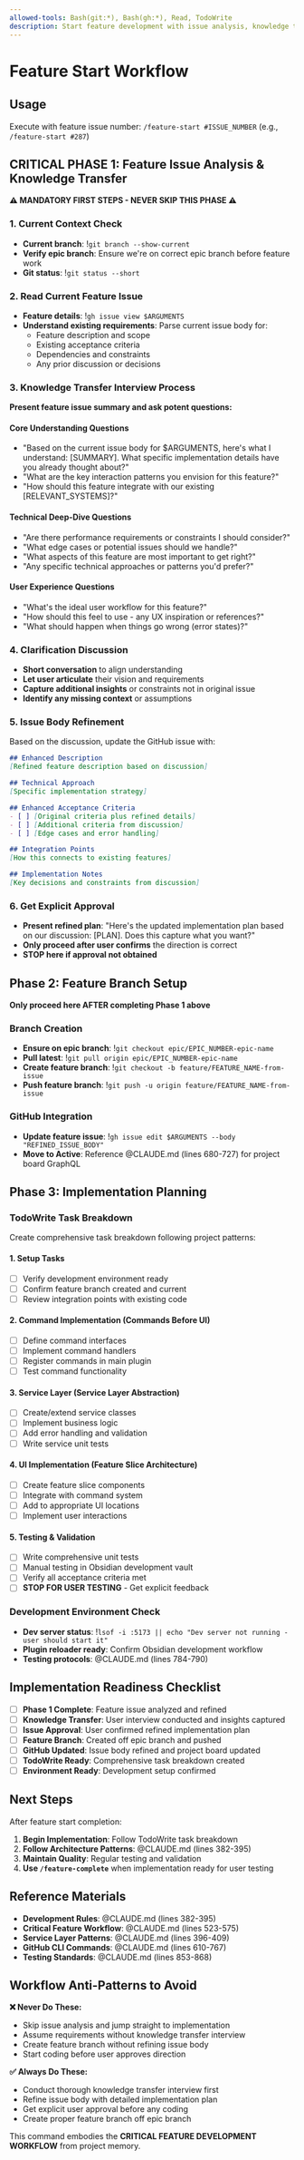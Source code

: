 ```yaml
---
allowed-tools: Bash(git:*), Bash(gh:*), Read, TodoWrite
description: Start feature development with issue analysis, knowledge transfer, and branch setup
---
```


# Feature Start Workflow

## Usage
Execute with feature issue number: `/feature-start #ISSUE_NUMBER` (e.g., `/feature-start #287`)

## CRITICAL PHASE 1: Feature Issue Analysis & Knowledge Transfer

**⚠️ MANDATORY FIRST STEPS - NEVER SKIP THIS PHASE ⚠️**

### 1. Current Context Check
- **Current branch**: !`git branch --show-current`
- **Verify epic branch**: Ensure we're on correct epic branch before feature work
- **Git status**: !`git status --short`

### 2. Read Current Feature Issue
- **Feature details**: !`gh issue view $ARGUMENTS`
- **Understand existing requirements**: Parse current issue body for:
  - Feature description and scope
  - Existing acceptance criteria
  - Dependencies and constraints
  - Any prior discussion or decisions

### 3. Knowledge Transfer Interview Process

**Present feature issue summary and ask potent questions:**

#### Core Understanding Questions
- "Based on the current issue body for $ARGUMENTS, here's what I understand: [SUMMARY]. What specific implementation details have you already thought about?"
- "What are the key interaction patterns you envision for this feature?"
- "How should this feature integrate with our existing [RELEVANT_SYSTEMS]?"

#### Technical Deep-Dive Questions
- "Are there performance requirements or constraints I should consider?"
- "What edge cases or potential issues should we handle?"
- "What aspects of this feature are most important to get right?"
- "Any specific technical approaches or patterns you'd prefer?"

#### User Experience Questions
- "What's the ideal user workflow for this feature?"
- "How should this feel to use - any UX inspiration or references?"
- "What should happen when things go wrong (error states)?"

### 4. Clarification Discussion
- **Short conversation** to align understanding
- **Let user articulate** their vision and requirements
- **Capture additional insights** or constraints not in original issue
- **Identify any missing context** or assumptions

### 5. Issue Body Refinement
Based on the discussion, update the GitHub issue with:

```markdown
## Enhanced Description
[Refined feature description based on discussion]

## Technical Approach
[Specific implementation strategy]

## Enhanced Acceptance Criteria
- [ ] [Original criteria plus refined details]
- [ ] [Additional criteria from discussion]
- [ ] [Edge cases and error handling]

## Integration Points
[How this connects to existing features]

## Implementation Notes
[Key decisions and constraints from discussion]
```

### 6. Get Explicit Approval
- **Present refined plan**: "Here's the updated implementation plan based on our discussion: [PLAN]. Does this capture what you want?"
- **Only proceed after user confirms** the direction is correct
- **STOP here if approval not obtained**

## Phase 2: Feature Branch Setup

**Only proceed here AFTER completing Phase 1 above**

### Branch Creation
- **Ensure on epic branch**: !`git checkout epic/EPIC_NUMBER-epic-name`
- **Pull latest**: !`git pull origin epic/EPIC_NUMBER-epic-name`
- **Create feature branch**: !`git checkout -b feature/FEATURE_NAME-from-issue`
- **Push feature branch**: !`git push -u origin feature/FEATURE_NAME-from-issue`

### GitHub Integration
- **Update feature issue**: !`gh issue edit $ARGUMENTS --body "REFINED_ISSUE_BODY"`
- **Move to Active**: Reference @CLAUDE.md (lines 680-727) for project board GraphQL

## Phase 3: Implementation Planning

### TodoWrite Task Breakdown
Create comprehensive task breakdown following project patterns:

#### 1. Setup Tasks
- [ ] Verify development environment ready
- [ ] Confirm feature branch created and current
- [ ] Review integration points with existing code

#### 2. Command Implementation (Commands Before UI)
- [ ] Define command interfaces
- [ ] Implement command handlers
- [ ] Register commands in main plugin
- [ ] Test command functionality

#### 3. Service Layer (Service Layer Abstraction)
- [ ] Create/extend service classes
- [ ] Implement business logic
- [ ] Add error handling and validation
- [ ] Write service unit tests

#### 4. UI Implementation (Feature Slice Architecture)
- [ ] Create feature slice components
- [ ] Integrate with command system
- [ ] Add to appropriate UI locations
- [ ] Implement user interactions

#### 5. Testing & Validation
- [ ] Write comprehensive unit tests
- [ ] Manual testing in Obsidian development vault
- [ ] Verify all acceptance criteria met
- [ ] **STOP FOR USER TESTING** - Get explicit feedback

### Development Environment Check
- **Dev server status**: !`lsof -i :5173 || echo "Dev server not running - user should start it"`
- **Plugin reloader ready**: Confirm Obsidian development workflow
- **Testing protocols**: @CLAUDE.md (lines 784-790)

## Implementation Readiness Checklist

- [ ] **Phase 1 Complete**: Feature issue analyzed and refined
- [ ] **Knowledge Transfer**: User interview conducted and insights captured
- [ ] **Issue Approval**: User confirmed refined implementation plan
- [ ] **Feature Branch**: Created off epic branch and pushed
- [ ] **GitHub Updated**: Issue body refined and project board updated
- [ ] **TodoWrite Ready**: Comprehensive task breakdown created
- [ ] **Environment Ready**: Development setup confirmed

## Next Steps

After feature start completion:
1. **Begin Implementation**: Follow TodoWrite task breakdown
2. **Follow Architecture Patterns**: @CLAUDE.md (lines 382-395)
3. **Maintain Quality**: Regular testing and validation
4. **Use `/feature-complete`** when implementation ready for user testing

## Reference Materials

- **Development Rules**: @CLAUDE.md (lines 382-395)
- **Critical Feature Workflow**: @CLAUDE.md (lines 523-575)
- **Service Layer Patterns**: @CLAUDE.md (lines 396-409)
- **GitHub CLI Commands**: @CLAUDE.md (lines 610-767)
- **Testing Standards**: @CLAUDE.md (lines 853-868)

## Workflow Anti-Patterns to Avoid

**❌ Never Do These:**
- Skip issue analysis and jump straight to implementation
- Assume requirements without knowledge transfer interview
- Create feature branch without refining issue body
- Start coding before user approves direction

**✅ Always Do These:**
- Conduct thorough knowledge transfer interview first
- Refine issue body with detailed implementation plan
- Get explicit user approval before any coding
- Create proper feature branch off epic branch

This command embodies the **CRITICAL FEATURE DEVELOPMENT WORKFLOW** from project memory.